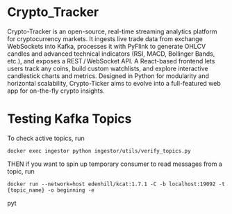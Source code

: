 # Crypto_Tracker
Crypto-Tracker is an open-source, real-time streaming analytics platform for cryptocurrency markets. It ingests live trade data from exchange WebSockets into Kafka, processes it with PyFlink to generate OHLCV candles and advanced technical indicators (RSI, MACD, Bollinger Bands, etc.), and exposes a REST / WebSocket API. A React-based frontend lets users track any coins, build custom watchlists, and explore interactive candlestick charts and metrics. Designed in Python for modularity and horizontal scalability, Crypto-Ticker aims to evolve into a full-featured web app for on-the-fly crypto insights.


# Testing Kafka Topics
To check active topics, run 

```docker exec ingestor python ingestor/utils/verify_topics.py```


THEN if you want to spin up temporary consumer to read messages from a topic, run

```docker run --network=host edenhill/kcat:1.7.1 -C -b localhost:19092 -t {topic_name} -o beginning -e```

pyt

